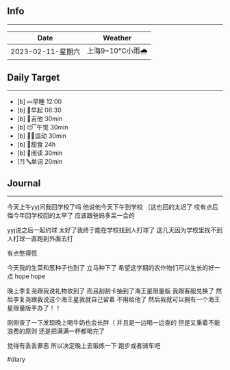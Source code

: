 ## Info
***
| Date        | Weather |
| ----------- | ------- |
| 2023-02-11-星期六 | 上海9~10℃小雨🌧️      |


## Daily Target 
***
- [b] 💤早睡   12:00
- [b] 🌅早起    08:30
- [b] 🎵吉他    30min
- [b] 😴午觉    30min
- [b] 🏃‍♀️运动    30min
- [b] 🚫甜食    24h
- [b] 📖阅读    30min
- [?] 🔤单词    20min  

##  Journal
***
今天上午yyj问我回学校了吗
他说他今天下午到学校
（这也回的太迟了
哎有点后悔今年回学校回的太早了
应该跟爸妈多呆一会的

yyj说之后一起约球
太好了我终于能在学校找到人打球了
这几天因为学校里找不到人打球一直跑到外面去打

有点憋得慌

今天我的生菜和葱种子也到了
立马种下了
希望这学期的农作物们可以生长的好一点
hope hope

晚上李复尧跟我说礼物收到了
而且刮刮卡抽到了海王星限量版
我跟客服兑换了
然后李复尧跟我说这个海王星我就自己留着
不用给他了
然后我就可以拥有一个海王星限量版手办了！！

刚刚查了一下发现晚上喝牛奶也会长胖（
并且是一边喝一边查的
但是又秉着不能浪费的原则
还是把满满一杯都喝完了

觉得有丢丢罪恶
所以决定晚上去锻炼一下
跑步或者骑车吧







#diary